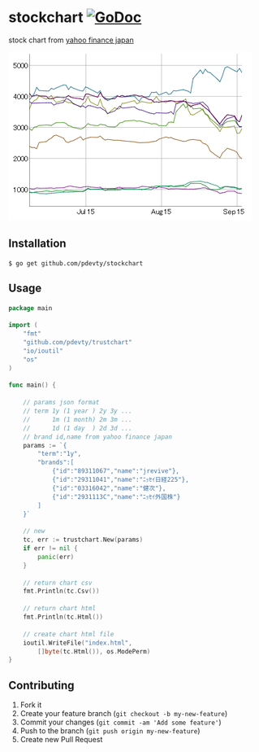 # stockchart [![GoDoc](https://godoc.org/github.com/pdevty/stockchart?status.svg)](https://godoc.org/github.com/pdevty/stockchart)

stock chart from [yahoo finance japan](http://apl.morningstar.co.jp/webasp/yahoo-fund/fund/index.aspx)

![chart](https://github.com/pdevty/stockchart/blob/master/chart.png)

## Installation

    $ go get github.com/pdevty/stockchart

## Usage

```go
package main

import (
	"fmt"
	"github.com/pdevty/trustchart"
	"io/ioutil"
	"os"
)

func main() {

	// params json format
	// term 1y (1 year ) 2y 3y ...
	//      1m (1 month) 2m 3m ...
	//      1d (1 day  ) 2d 3d ...
	// brand id,name from yahoo finance japan
	params := `{
		"term":"1y",
		"brands":[
			{"id":"89311067","name":"jrevive"},
			{"id":"29311041","name":"ﾆｯｾｲ日経225"},
			{"id":"03316042","name":"健次"},
			{"id":"2931113C","name":"ﾆｯｾｲ外国株"}
		]
	}`

	// new
	tc, err := trustchart.New(params)
	if err != nil {
		panic(err)
	}

	// return chart csv
	fmt.Println(tc.Csv())

	// return chart html
	fmt.Println(tc.Html())

	// create chart html file
	ioutil.WriteFile("index.html",
		[]byte(tc.Html()), os.ModePerm)
}
```

## Contributing

1. Fork it
2. Create your feature branch (`git checkout -b my-new-feature`)
3. Commit your changes (`git commit -am 'Add some feature'`)
4. Push to the branch (`git push origin my-new-feature`)
5. Create new Pull Request
